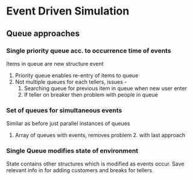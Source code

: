 # Event Driven Simulation

## Queue approaches

### Single priority queue acc. to occurrence time of events

Items in queue are new structure event

1. Priority queue enables re-entry of items to queue
2. Not multiple queues for each tellers, issues -
   1. Searching queue for previous item in queue when new user enter
   2. If teller on breaker then problem with people in queue

### Set of queues for simultaneous events

Similar as before just parallel instances of queues

1. Array of queues with events, removes problem 2. with last approach

### Single Queue modifies state of environment

State contains other structures which is modified as events occur. Save relevant info in for adding customers and breaks for tellers
